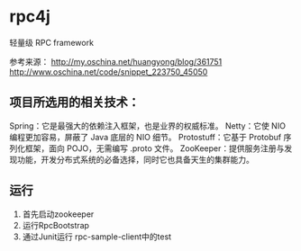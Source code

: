 # rpc4j

轻量级 RPC framework

参考来源：
http://my.oschina.net/huangyong/blog/361751
http://www.oschina.net/code/snippet_223750_45050

## 项目所选用的相关技术：
Spring：它是最强大的依赖注入框架，也是业界的权威标准。
Netty：它使 NIO 编程更加容易，屏蔽了 Java 底层的 NIO 细节。
Protostuff：它基于 Protobuf 序列化框架，面向 POJO，无需编写 .proto 文件。
ZooKeeper：提供服务注册与发现功能，开发分布式系统的必备选择，同时它也具备天生的集群能力。

## 运行
1. 首先启动zookeeper
2. 运行RpcBootstrap
3. 通过Junit运行 rpc-sample-client中的test